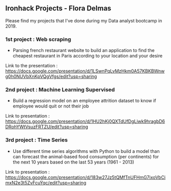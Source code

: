## Ironhack Projects - Flora Delmas

Please find my projects that I've done during my Data analyst bootcamp in 2019. 

### 1st project : Web scraping 
- Parsing french restaurant website to build an application to find the cheapest restaurant in Paris according to your location and your  desire

Link to the presentation : 
https://docs.google.com/presentation/d/1LSwnPqLvMzHkm0A57KBKBWnwg0h0NUVbXnKpVQgVfgs/edit?usp=sharing

### 2nd project : Machine Learning Supervised 
- Build a regression model on an employee attrition dataset to know if employee would quit or not their job

Link to presentation : 
https://docs.google.com/presentation/d/1HU2hKj0QXTdUfDgLiwk9hragbD6DRohYWtVsuzFRTZU/edit?usp=sharing

### 3rd project : Time Series 
- Use different time series algorithms with Python to build a model than can forecast the animal-based food consumption (per continents) for the next 10 years based on the last 53 years (1961 - 2013)

Link to presentation : 
https://docs.google.com/presentation/d/183w27Jz5tQMfTnUFHmG7ixoVbCimxN2e3t5ZvFcuYqc/edit?usp=sharing
